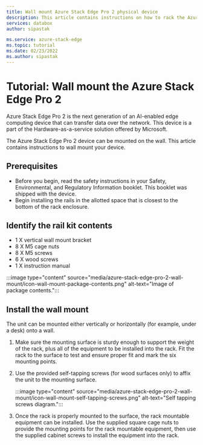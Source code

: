 ```yaml
---
title: Wall mount Azure Stack Edge Pro 2 physical device
description: This article contains instructions on how to rack the Azure Stack Edge Pro 2 device using a wall mount.
services: databox
author: sipastak

ms.service: azure-stack-edge
ms.topic: tutorial
ms.date: 02/23/2022
ms.author: sipastak 
---
```

# Tutorial: Wall mount the Azure Stack Edge Pro 2 

Azure Stack Edge Pro 2 is the next generation of an AI-enabled edge computing device that can transfer data over the network. This device is a part of the Hardware-as-a-service solution  offered by Microsoft. 

The Azure Stack Edge Pro 2 device can be mounted on the wall. This article contains instructions to wall mount your device.

## Prerequisites

* Before you begin, read the safety instructions in your Safety, Environmental, and Regulatory Information booklet. This booklet was shipped with the device.
* Begin installing the rails in the allotted space that is closest to the bottom of the rack enclosure.

## Identify the rail kit contents

* 1 X vertical wall mount bracket
* 8 X M5 cage nuts
* 8 X M5 screws
* 6 X wood screws
* 1 X instruction manual

:::image type="content" source="media/azure-stack-edge-pro-2-wall-mount/icon-wall-mount-package-contents.png" alt-text="Image of package contents.":::

## Install the wall mount

The unit can be mounted either vertically or horizontally (for example, under a desk) onto a wall.

1. Make sure the mounting surface is sturdy enough to support the weight of the rack, plus all of the equipment to be installed into the rack. Fit the rack to the surface to test and ensure proper fit and mark the six mounting points. 

1. Use the provided self-tapping screws (for wood surfaces only) to affix the unit to the mounting surface. 

    :::image type="content" source="media/azure-stack-edge-pro-2-wall-mount/icon-wall-mount-self-tapping-screws.png" alt-text="Self tapping screws diagram.":::

1. Once the rack is properly mounted to the surface, the rack mountable equipment can be installed. Use the supplied square cage nuts to provide the mounting points for the rack mountable equipment, then use the supplied cabinet screws to install the equipment into the rack.
